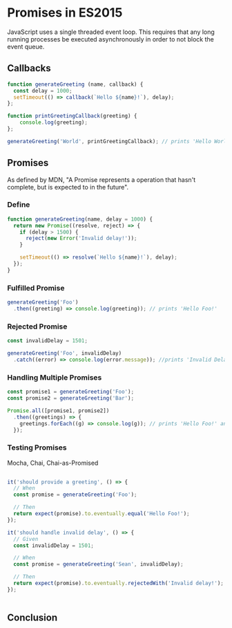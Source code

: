 # Promises in ES2015 

JavaScript uses a single threaded event loop. This requires that any long running processes be executed asynchronously in
 order to not block the event queue.

## Callbacks 

```javascript
function generateGreeting (name, callback) {
  const delay = 1000;
  setTimeout(() => callback(`Hello ${name}!`), delay);
};

function printGreetingCallback(greeting) {
    console.log(greeting);
};

generateGreeting('World', printGreetingCallback); // prints 'Hello World!'
```

## Promises
As defined by MDN, "A Promise represents a operation that hasn't complete, but is expected to in the future".
    
### Define 

```javascript
function generateGreeting(name, delay = 1000) {
  return new Promise((resolve, reject) => {
    if (delay > 1500) {
      reject(new Error('Invalid delay!'));
    }

    setTimeout(() => resolve(`Hello ${name}!`), delay);
  });
}
```
     
### Fulfilled Promise
```javascript
generateGreeting('Foo')
  .then((greeting) => console.log(greeting)); // prints 'Hello Foo!'
```

### Rejected Promise
```javascript
const invalidDelay = 1501;

generateGreeting('Foo', invalidDelay)
  .catch((error) => console.log(error.message)); //prints 'Invalid Delay!'
```

### Handling Multiple Promises
```javascript
const promise1 = generateGreeting('Foo');
const promise2 = generateGreeting('Bar');

Promise.all([promise1, promise2])
  .then((greetings) => {
    greetings.forEach((g) => console.log(g)); // prints 'Hello Foo!' and 'Hello Bar!'
  });
```

### Testing Promises
Mocha, Chai, Chai-as-Promised

```javascript
  
it('should provide a greeting', () => {
  // When
  const promise = generateGreeting('Foo');

  // Then
  return expect(promise).to.eventually.equal('Hello Foo!');
});

it('should handle invalid delay', () => {
  // Given
  const invalidDelay = 1501;

  // When
  const promise = generateGreeting('Sean', invalidDelay);

  // Then
  return expect(promise).to.eventually.rejectedWith('Invalid delay!');
});
  
```

## Conclusion